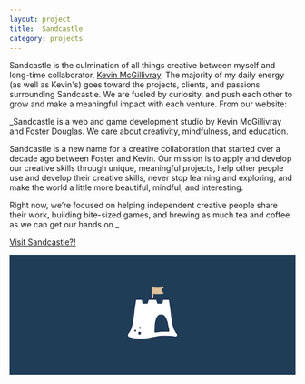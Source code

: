```yaml
---
layout: project
title:  Sandcastle
category: projects
---
```

Sandcastle is the culmination of all things creative between myself and long-time collaborator, [Kevin McGillivray](http://www.kevinmcgillivray.net "Kevin McGillivray"). The majority of my daily energy (as well as Kevin's) goes toward the projects, clients, and passions surrounding Sandcastle.  We are fueled by curiosity, and push each other to grow and make a meaningful impact with each venture.  From our website:

_Sandcastle is a web and game development studio by Kevin McGillivray and Foster Douglas. We care about creativity, mindfulness, and education.

Sandcastle is a new name for a creative collaboration that started over a decade ago between Foster and Kevin. Our mission is to apply and develop our creative skills through unique, meaningful projects, help other people use and develop their creative skills, never stop learning and exploring, and make the world a little more beautiful, mindful, and interesting.

Right now, we’re focused on helping independent creative people share their work, building bite-sized games, and brewing as much tea and coffee as we can get our hands on._

<a href="http://sandcastle.co" target="_blank" class="db br3 bw1 bree tc neutral b ba b--neutral pv2 ph4">Visit Sandcastle?!</a>

![sandcastle_image01](/img/sandcastle1.png)